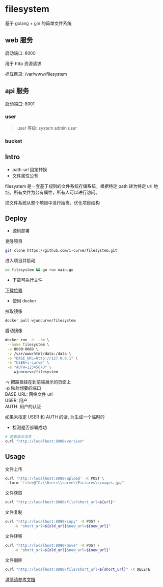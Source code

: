 # filesystem

基于 golang + gin 的简单文件系统

## web 服务

启动端口: 8000

用于 http 资源请求

挂载目录: /var/www/filesystem

## api 服务

启动端口: 8001

### user

> user 等级:
> system
> admin
> user

### bucket

## Intro

- path-url 固定转换
- 文件属性公有

filesystem 是一套基于规则的文件系统存储系统，根据特定 path 转为特定 url 地址。所有文件为公有属性，所有人可以进行访问。

把文件系统从整个项目中进行抽离，优化项目结构

## Deploy

- 源码部署

克隆项目

```bash
git clone https://github.com/i-curve/filesystem.git
```

进入项目并启动

```bash
cd filesystem && go run main.go
```

- 下载可执行文件

[下载位置](https://github.com/i-curve/filesystem/releases)

- 使用 docker

拉取镜像

```bash
docker pull wjuncurve/filesystem
```

启动镜像

```bash
docker run -d --rm \
 --name filesystem \
 -p 8080:8080 \
 -v /var/www/html/data:/data \
 -e "BASE_URL=http://127.0.0.1" \
 -e "USER=i-curve" \
 -e "AUTH=12345678" \
    wjuncurve/filesystem
```

-v 把路径挂在到前端展示的页面上  
-p 映射想要的端口  
BASE_URL: 网络文件 url  
USER: 用户  
AUTH: 用户的认证

如果未指定 USER 和 AUTH 的话, 为生成一个临时的

- 检测是否部署成功

```bash
# 查看版本信息
curl "http://localhost:8080/version"
```

## Usage

文件上传

```bash
curl 'http://localhost:8080/upload' -X POST \
--form 'file=@"C:\\Users\\curve\\Pictures\\images.jpg"'

```

文件获取

```bash
curl "http://localhost:8080/file?short_url=${url}"
```

文件复制

```bash
curl "http://localhost:8080/copy" -X POST \
    -d "short_url=${old_url}&new_url=${new_url}"
```

文件转移

```bash
curl "http://localhost:8080/move" -X POST \
    -d "short_url=${old_url}&new_url=${new_url}"
```

文件删除

```bash
curl "http://localhost:8080/file?short_url=${short_url}" -X DELETE
```

[详情请参考文档](https://www.apifox.cn/apidoc/shared-e29b73da-4337-4787-8a0f-e31312d8f99e/api-40901537)
